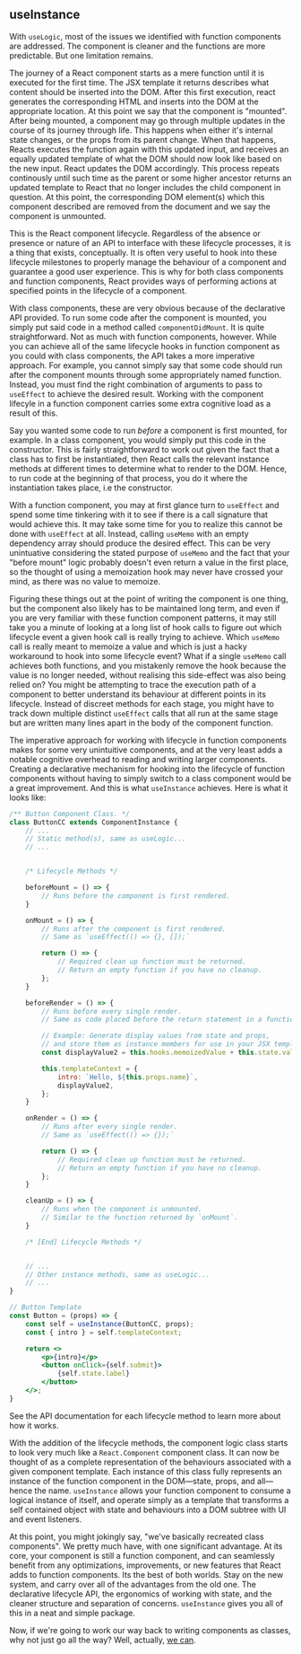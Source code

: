 
## useInstance
With `useLogic`, most of the issues we identified with function components are addressed. The component is cleaner and the functions are more predictable. But one limitation remains.

The journey of a React component starts as a mere function until it is executed for the first time. The JSX template it returns describes what content should be inserted into the DOM. After this first execution, react generates the corresponding HTML and inserts into the DOM at the appropriate location. At this point we say that the component is "mounted". After being mounted, a component may go through multiple updates in the course of its journey through life. This happens when either it's internal state changes, or the props from its parent change. When that happens, Reacts executes the function again with this updated input, and receives an equally updated template of what the DOM should now look like based on the new input. React updates the DOM accordingly. This process repeats continously until such time as the parent or some higher ancestor returns an updated template to React that no longer includes the child component in question. At this point, the corresponding DOM element(s) which this component described are removed from the document and we say the component is unmounted.

This is the React component lifecycle. Regardless of the absence or presence or nature of an API to interface with these lifecycle processes, it is a thing that exists, conceptually. It is often very useful to hook into these lifecycle milestones to properly manage the behaviour of a component and guarantee a good user experience. This is why for both class components and function components, React provides ways of performing actions at specified points in the lifecycle of a component.

With class components, these are very obvious because of the declarative API provided. To run some code after the component is mounted, you simply put said code in a method called `componentDidMount`. It is quite straightforward. Not as much with function components, however. While you can achieve all of the same lifecycle hooks in function component as you could with class components, the API takes a more imperative approach. For example, you cannot simply say that some code should run after the component mounts through some appropriately named function. Instead, you must find the right combination of arguments to pass to `useEffect` to achieve the desired result. Working with the component lifecyle in a function component carries some extra cognitive load as a result of this.

Say you wanted some code to run _before_ a component is first mounted, for example. In a class component, you would simply put this code in the constructor. This is fairly straightforward to work out given the fact that a class has to first be instantiated, then React calls the relevant instance methods at different times to determine what to render to the DOM. Hence, to run code at the beginning of that process, you do it where the instantiation takes place, i.e the constructor.

With a function component, you may at first glance turn to `useEffect` and spend some time tinkering with it to see if there is a call signature that would achieve this. It may take some time for you to realize this cannot be done with `useEffect` at all. Instead, calling `useMemo` with an empty dependency array should produce the desired effect. This can be very unintuative considering the stated purpose of `useMemo` and the fact that your "before mount" logic probably doesn't even return a value in the first place, so the thought of using a memoization hook may never have crossed your mind, as there was no value to memoize.

Figuring these things out at the point of writing the component is one thing, but the component also likely has to be maintained long term, and even if you are very familiar with these function component patterns, it may still take you a minute of looking at a long list of hook calls to figure out which lifecycle event a given hook call is really trying to achieve. Which `useMemo` call is really meant to memoize a value and which is just a hacky workaround to hook into some lifecycle event? What if a single `useMemo` call achieves both functions, and you mistakenly remove the hook because the value is no longer needed, without realising this side-effect was also being relied on? You might be attempting to trace the execution path of a component to better understand its behaviour at different points in its lifecycle. Instead of discreet methods for each stage, you might have to track down multiple distinct `useEffect` calls that all run at the same stage but are written many lines apart in the body of the component function.

The imperative approach for working with lifecycle in function components makes for some very unintuitive components, and at the very least adds a notable cognitive overhead to reading and writing larger components. Creating a declarative mechanism for hooking into the lifecycle of function components without having to simply switch to a class component would be a great improvement. And this is what `useInstance` achieves. Here is what it looks like:

```jsx
/** Button Component Class. */
class ButtonCC extends ComponentInstance {
	// ...
	// Static method(s), same as useLogic...
	// ...


	/* Lifecycle Methods */

	beforeMount = () => {
		// Runs before the component is first rendered.
	}

	onMount = () => {
		// Runs after the component is first rendered.
		// Same as `useEffect(() => {}, []);`

		return () => {
			// Required clean up function must be returned.
			// Return an empty function if you have no cleanup.
		};
	}

	beforeRender = () => {
		// Runs before every single render.
		// Same as code placed before the return statement in a function component.

		// Example: Generate display values from state and props,
		// and store them as instance members for use in your JSX template.
		const displayValue2 = this.hooks.memoizedValue + this.state.value2;

		this.templateContext = {
			intro: `Hello, ${this.props.name}`,
			displayValue2,
		};
	}

	onRender = () => {
		// Runs after every single render.
		// Same as `useEffect(() => {});`

		return () => {
			// Required clean up function must be returned.
			// Return an empty function if you have no cleanup.
		};
	}

	cleanUp = () => {
		// Runs when the component is unmounted.
		// Similar to the function returned by `onMount`.
	}

	/* [End] Lifecycle Methods */


	// ...
	// Other instance methods, same as useLogic...
	// ...
}

// Button Template
const Button = (props) => {
	const self = useInstance(ButtonCC, props);
	const { intro } = self.templateContext;

	return <>
		<p>{intro}</p>
		<button onClick={self.submit}>
			{self.state.label}
		</button>
	</>;
}
```

See the API documentation for each lifecycle method to learn more about how it works.

With the addition of the lifecycle methods, the component logic class starts to look very much like a `React.Component` component class. It can now be thought of as a complete representation of the behaviours associated with a given component template. Each instance of this class fully represents an instance of the function component in the DOM—state,
props, and all—hence the name. `useInstance` allows your function component to consume a logical instance of itself, and operate simply as a template that transforms a self contained object with state and behaviours into a DOM subtree with UI and event listeners.

At this point, you might jokingly say, "we've basically recreated class components". We pretty much have, with one significant advantage. At its core, your component is still a function component, and can seamlessly benefit from any optimizations, improvements, or new features that React adds to function components. Its the best of both worlds. Stay on the new system, and carry over all of the advantages from the old one. The declarative lifecycle API, the ergonomics of working with state, and the cleaner structure and separation of concerns. `useInstance` gives you all of this in a neat and simple package.

Now, if we're going to work our way back to writing components as classes, why not just go all the way? Well, actually, [we can](./../class-component/index).
